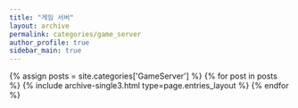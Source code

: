 ```yaml
---
title: "게임 서버"
layout: archive
permalink: categories/game_server
author_profile: true
sidebar_main: true
---
```

<!--permalink, 이 파일의 뒷 이름은 같아야하는 듯--!>
<!-- 공백이 포함되어 있는 카테고리 이름의 경우 site.categories.['a b c'] 이런식으로! -->

{% assign posts = site.categories['GameServer'] %}
{% for post in posts %} {% include archive-single3.html type=page.entries_layout %} {% endfor %}
